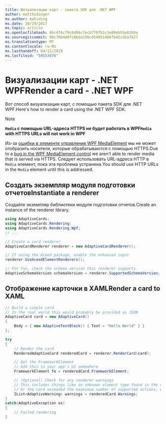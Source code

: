 ```yaml
---
title: Визуализации карт - пакета SDK для .NET WPF
author: matthidinger
ms.author: mahiding
ms.date: 10/19/2017
ms.topic: article
ms.openlocfilehash: 6bc476c79c6d06c7ecb770fb1c3e89eb55e81b9a
ms.sourcegitcommit: 99c7b64d6fc66da336c454951406fb42cd2a7427
ms.translationtype: MT
ms.contentlocale: ru-RU
ms.lasthandoff: 04/12/2019
ms.locfileid: "59553476"
---
```

# <a name="render-a-card---net-wpf"></a><span data-ttu-id="d205f-102">Визуализации карт - .NET WPF</span><span class="sxs-lookup"><span data-stu-id="d205f-102">Render a card - .NET WPF</span></span>

<span data-ttu-id="d205f-103">Вот способ визуализации карт, с помощью пакета SDK для .NET WPF.</span><span class="sxs-lookup"><span data-stu-id="d205f-103">Here's how to render a card using the .NET WPF SDK.</span></span>

> [!NOTE]
> <span data-ttu-id="d205f-104">**`Media` с помощью URL-адреса HTTPS не будет работать в WPF**</span><span class="sxs-lookup"><span data-stu-id="d205f-104">**`Media` with HTTPS URLs will not work in WPF**</span></span>
> 
> <span data-ttu-id="d205f-105">Из-за [ошибки в элементе управления WPF MediaElement](https://stackoverflow.com/questions/30702505/playing-media-from-https-site-in-media-element-throwing-null-reference-exception) мы не может отобразить носители, которые обрабатываются с помощью HTTPS.</span><span class="sxs-lookup"><span data-stu-id="d205f-105">Due to a [bug in the WPF MediaElement control](https://stackoverflow.com/questions/30702505/playing-media-from-https-site-in-media-element-throwing-null-reference-exception) we aren't able to render media that is served via HTTPS.</span></span> <span data-ttu-id="d205f-106">Следует использовать URL-адреса HTTP в `Media` элемент, пока эта проблема устранена.</span><span class="sxs-lookup"><span data-stu-id="d205f-106">You should use HTTP URLs in the `Media` element until this is addressed.</span></span>  

## <a name="instantiate-a-renderer"></a><span data-ttu-id="d205f-107">Создать экземпляр модуля подготовки отчетов</span><span class="sxs-lookup"><span data-stu-id="d205f-107">Instantiate a renderer</span></span>

<span data-ttu-id="d205f-108">Создайте экземпляр библиотеки модуля подготовки отчетов.</span><span class="sxs-lookup"><span data-stu-id="d205f-108">Create an instance of the renderer library.</span></span> 

```csharp
using AdaptiveCards;
using AdaptiveCards.Rendering;
using AdaptiveCards.Rendering.Wpf;
// ...

// Create a card renderer
AdaptiveCardRenderer renderer = new AdaptiveCardRenderer();

// If using the Xceed package, enable the enhanced input
renderer.UseXceedElementRenderers();

// For fun, check the schema version this renderer supports
AdaptiveSchemaVersion schemaVersion = renderer.SupportedSchemaVersion;
```

## <a name="render-a-card-to-xaml"></a><span data-ttu-id="d205f-109">Отображение карточки в XAML</span><span class="sxs-lookup"><span data-stu-id="d205f-109">Render a card to XAML</span></span>

```csharp
// Build a simple card
// In the real world this would probably be provided as JSON
AdaptiveCard card = new AdaptiveCard()
{
    Body = { new AdaptiveTextBlock() { Text = "Hello World" } }
};

try
{
    // Render the card
    RenderedAdaptiveCard renderedCard = renderer.RenderCard(card);

    // Get the FrameworkElement
    // Add this to your app's UI somewhere
    FrameworkElement fe = renderedCard.FrameworkElement;

    // (Optional) Check for any renderer warnings
    // This includes things like an unknown element type found in the card
    // Or the card exceeded the maxmimum number of supported actions, etc
    IList<AdaptiveWarning> warnings = renderedCard.Warnings;
}
catch(AdaptiveException ex)
{
    // Failed rendering
}
```

